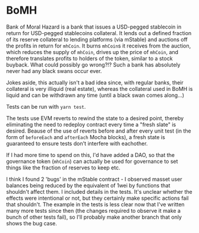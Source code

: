 # BoMH
Bank of Moral Hazard is a bank that issues a USD-pegged stablecoin in return for USD-pegged stablecoins collateral. It lends out a defined fraction of its reserve collateral to lending platforms (via mStable) and auctions off the profits in return for `mhCoin`. It burns `mhCoin`s it receives from the auction, which reduces the supply of `mhCoin`, drives up the price of `mhCoin`, and therefore translates profits to holders of the token, similar to a stock buyback. What could possibly go wrong?!? Such a bank has absolutely never had any black swans occur ever.

Jokes aside, this actually isn't a bad idea since, with regular banks, their collateral is very illiquid (real estate), whereas the collateral used in BoMH is liquid and can be withdrawn any time (until a black swan comes along...)

Tests can be run with `yarn test`.

The tests use EVM reverts to rewind the state to a desired point, thereby eliminating the need to redeploy contract every time a "fresh slate" is desired.
Beause of the use of reverts before and after every unit test (in the form of `beforeEach` and `afterEach` Mocha blocks), a fresh state is guaranteed to ensure tests don't interfere with eachother.

If I had more time to spend on this, I'd have added a DAO, so that the governance token (`mhCoin`) can actually be used for governance to set things like the fraction of reserves to keep etc.

I think I found 2 'bugs' in the mStable contract - I observed masset user balances being reduced by the equivalent of 1wei by functions that shouldn't affect them. I included details in the tests. It's unclear whether the effects were intentional or not, but they certainly make specific actions fail that shouldn't. The example in the tests is less clear now that I've written many more tests since then (the changes required to observe it make a bunch of other tests fail), so I'll probably make another branch that only shows the bug case.
